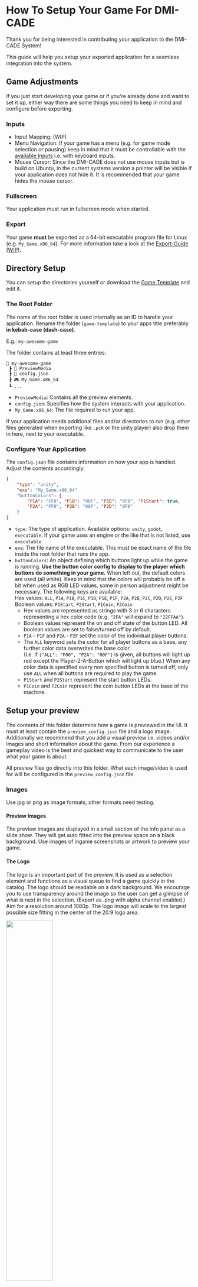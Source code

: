 # How To Setup Your Game For DMI-CADE
Thank you for being interested in contributing your application to the DMI-CADE System!

This guide will help you setup your exported application for a seamless integration into the system.

## Game Adjustments
If you just start developing your game or if you're already done and want to set it up, either way there are some things you need to keep in mind and configure before exporting.

### Inputs
- Input Mapping: (WIP)
- Menu Navigation: If your game has a menu (e.g. for game mode selection or pausing) keep in mind that it must be controllable with the [available Inputs]() i.e. with keyboard inputs.
- Mouse Cursor: Since the DMI-CADE does not use mouse inputs but is build on Ubuntu, in the current systems version a pointer will be visible if your application does not hide it. It is recommended that your game hides the mouse cursor.

### Fullscreen
Your application must run in fullscreen mode when started.

### Export

Your game **must** be exported as a 64-bit executable program file for Linux (e.g. `My_Game.x86_64`).
For more information take a look at the [Export-Guide (WIP)](https://github.com/DMI-CADE/game-template/wiki/Export-Guide).

## Directory Setup
You can setup the directories yourself or download the [Game Template](https://github.com/DMI-CADE/game-template) and edit it.

### The Root Folder
The name of the root folder is used internally as an ID to handle your application. Rename the folder (`game-template`) to your apps title preferably **in kebab-case (dash-case)**.

E.g.: `my-awesome-game`

The folder contains at least three entries:

```
📂 my-awesome-game
 ┣ 📂 PreviewMedia
 ┣ 📜 config.json
 ┣ 🎮 My_Game.x86_64
 ┗ ...
```

- `PreviewMedia`: Contains all the preview elements.
- `config.json`: Specifies how the system interacts with your application.
- `My_Game.x86_64`: The file required to run your app.

If your application needs additional files and/or directories to run (e.g. other files generated when exporting like `.pck` or the unity player) also drop them in here, next to your executable.

### Configure Your Application
The `config.json` file contains information on how your app is handled. Adjust the contents accordingly:

```json
{
    "type": "unity",
    "exe": "My_Game.x86_64"
    "buttonColors": {
        "P1A": "FF0", "P1B": "90F", "P1D": "0F0", "P1Start": true,
        "P2A": "FF0", "P2B": "90F", "P2D": "0F0"
    }
}
```
- `type`: The type of application. Available options: `unity`, `godot`, `executable`. If your game uses an engine or the like that is not listed, use `executable`.
- `exe`: The file name of the executable. This must be exact name of the file inside the root folder that runs the app.
- `buttonColors`: An object defining which buttons light up while the game is running. **Use the button color config to display to the player which buttons do something in your game.** When left out, the default colors are used (all white). Keep in mind that the colors will probably be off a bit when used as RGB LED values, some in person adjustment might be necessary.
The following keys are available:
    <br>Hex values: `ALL`, `P1A`, `P1B`, `P1C`, `P1D`, `P1E`, `P1F`, `P2A`, `P2B`, `P2C`, `P2D`, `P2E`, `P2F`
    <br>Boolean values: `P1Start`, `P2Start`, `P1Coin`, `P2Coin`
  -  Hex values are represented as strings with 3 or 6 characters representing a hex color code (e.g. `"2FA"` will expand to `"22FFAA"`).
  -  Boolean values represent the on and off state of the button LED. All boolean values are set to false/turned off by default.
  - `P1A` - `P1F` and `P2A` - `P2F` set the color of the individual player buttons.
  - The `ALL` keyword sets the color for all player buttons as a base, any further color data overwrites the base color. <br>(I.e. if `{"ALL": "F00", "P2A": "00F"}` is given, all buttons will light up red except the Player-2-A-Button which will light up blue.) When any color data is specified every non specified button is turned off, only use `ALL` when all buttons are required to play the game.
  - `P1Start` and `P2Start` represent the start button LEDs.
  - `P1Coin` and `P2Coin` represent the coin button LEDs at the base of the machine.

## Setup your preview
The contents of this folder determine how a game is previewed in the UI. It must at least contain the `preview_config.json` file and a logo image. Additionally we recommend that you add a visual preview i.e. videos and/or images and short information about the game. From our experience a gameplay video is the best and quickest way to communicate to the user what your game is about.

All preview files go directly into this folder. What each image/video is used for will be configured in the `preview_config.json` file.

### Images
Use jpg or png as image formats, other formats need testing.

#### Preview Images
The preview images are displayed in a small section of the info panel as a slide show. They will get auto fitted into the preview space on a black background.
Use images of ingame screenshots or artwork to preview your game.

#### The Logo
The logo is an important part of the preview. It is used as a selection element and functions as a visual queue to find a game quickly in the catalog.
The logo should be readable on a dark background. We encourage you to use transparency around the image so the user can get a glimpse of what is next in the selection. (Export as .png with alpha channel enabled.) Aim for a resolution around 1080p. The logo image will scale to the largest possible size fitting in the center of the 20:9 logo area.

<img src="https://user-images.githubusercontent.com/43704691/164060174-cf549c8e-2f6f-4717-b279-727da08074ee.png" width=50%>

As a simple logo idea: Write the name of your game in a font that is already used in your game and combine it with an image of a core asset, e.g. the player character. A quick image search for "arcade game logos" will give you more inspiration.

### Videos
When creating a preview video (e.g. recording gameplay) keep in mind that the video will be displayed in a rather small window. Don't worry too much about high resolution. Try to keep the file size reasonable, 30 seconds of gameplay should suffice in most cases. Preview videos play without sound.

Note that videos can only be displayed when exported as `.webm` using the `VP8` compression format with `Vorbis` audio compression (even though the audio is muted when previewed in the UI). You can find a short guide on how to convert a video file to this format [here](https://github.com/DMI-CADE/game-template/wiki/Covert-Video-To-Displayable-Format).

### Configure Your Preview

The `preview_config.json` file configures how your preview is displayed in the UI.

```json
{
    "displayName": "The Apps Name",
    "gameFormats": ["1p", "coop"],

    "logo": "logo.png",

    "images": ["pic1.png", "pic2.jpg", "pic3.png"],
    "videos": ["trailer.webm"],

    "info1": ["Genre", "TheGenre"],
    "info2": ["Course", "TheCourse WS20/21"],
    "info3": ["Creators", "First Name, Second Name, Third Name"],
    "info4": ["", ""],

    "moreInfoText": "In this game you engage in an artificial conflict, defined by rules, that results in a quantifiable outcome.\n\nWe created it under these circumstances. This is how we came up with the idea.\n\nThis is more other cool information."
}
```

- `displayName`: The display name of the game.
- `gameFormats`: The play modes your game supports. <br> Available options: `vs`: Players can play against each other, `1p`: A player can play alone, `coop`: Players can cooperate with each other.
- `logo`: The exact file name of the logo image.
- `images`: The exact file names of all preview images present. Try to use `.png` or `.jpg` formats. The images get displayed in the preview window as a dia show after any configured video(s) played.
- `videos`: The exact file name of all preview videos present in your preview folder. Note the [requirements for preview videos](#videos).
- `info1` - `info4` (optional but recommended): String pairs containing short information about the game, displayed below the image/video preview. The first string of each pair is displayed on the left, as a descriptor. The second string is the information itself displayed next to it on the right.
<br>The  descriptor is shortened to 10 characters. (I.e. `Mylongdescriptor` becomes `Mylongdesc:`, `Creators` becomes `Creators:`)
<br>The actual information (i.e. the second strings) combined have 96 characters in total, but they break lines automatically. There are 6 lines available, each 16 characters long. So try to keep the information short.
<br> We recommend using these fields to give information that is interesting to the players. Let them know from which context (e.g. course, lecture or game jam) the game comes. Give yourself credit as creators/developers by displaying your names or nicknames. Let them know in which semester the game was released/created.
<br>If you only need 2 or 3 info fields, leave the rest out or empty.
- `moreInfoText` (optional): More info text displayed in the additional info panel. Put more information, background, instructions and credits here. Use `\n` for line breaks. The 'more info panel' has 960 characters available with 20 lines, 48 characters per line and auto line break.

The [preview config found in the template](my-awesome-game/PreviewMedia/preview_config.json) would look like this: (While circling through preview media: video>pic1>pic2>video>...)

![image](https://user-images.githubusercontent.com/43704691/164061421-9b18174a-e4f4-4fb4-a66a-7b38f2151d81.png)

## Your almost done!

(WIP)
